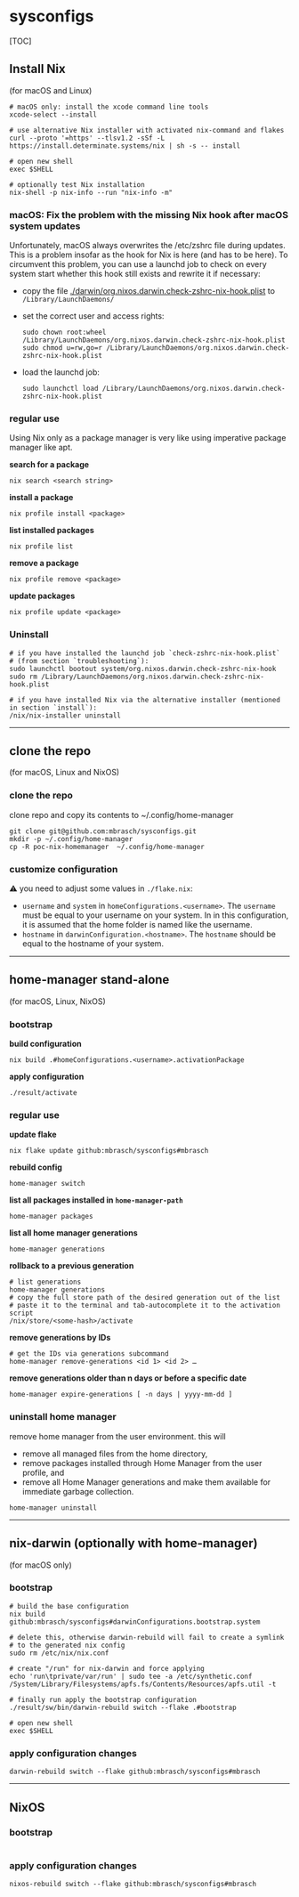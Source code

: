# sysconfigs

[TOC]

## Install Nix

(for macOS and Linux)

```shell
# macOS only: install the xcode command line tools
xcode-select --install

# use alternative Nix installer with activated nix-command and flakes
curl --proto '=https' --tlsv1.2 -sSf -L https://install.determinate.systems/nix | sh -s -- install

# open new shell
exec $SHELL

# optionally test Nix installation
nix-shell -p nix-info --run "nix-info -m"
```

### macOS: Fix the problem with the missing Nix hook after macOS system updates

Unfortunately, macOS always overwrites the /etc/zshrc file during updates. This is a problem insofar as the hook for Nix is here (and has to be here). To circumvent this problem, you can use a launchd job to check on every system start whether this hook still exists and rewrite it if necessary:

- copy the file [./darwin/org.nixos.darwin.check-zshrc-nix-hook.plist](./darwin/org.nixos.darwin.check-zshrc-nix-hook.plist) to `/Library/LaunchDaemons/`
- set the correct user and access rights:
  ```shell
  sudo chown root:wheel /Library/LaunchDaemons/org.nixos.darwin.check-zshrc-nix-hook.plist
  sudo chmod u=rw,go=r /Library/LaunchDaemons/org.nixos.darwin.check-zshrc-nix-hook.plist
  ```

- load the launchd job:
  ```shell
  sudo launchctl load /Library/LaunchDaemons/org.nixos.darwin.check-zshrc-nix-hook.plist
  ```

### regular use

Using Nix only as a package manager is very like using imperative package manager like apt.

**search for a package**

```shell
nix search <search string>
```

**install a package**

```shell
nix profile install <package>
```

**list installed packages**

```shell
nix profile list
```

**remove a package**

```shell
nix profile remove <package>
```

**update packages**

```shell
nix profile update <package>
```

### Uninstall

```shell
# if you have installed the launchd job `check-zshrc-nix-hook.plist`
# (from section `troubleshooting`):
sudo launchctl bootout system/org.nixos.darwin.check-zshrc-nix-hook
sudo rm /Library/LaunchDaemons/org.nixos.darwin.check-zshrc-nix-hook.plist

# if you have installed Nix via the alternative installer (mentioned in section `install`):
/nix/nix-installer uninstall
```



---

## clone the repo

(for macOS, Linux and NixOS)

### clone the repo

clone repo and copy its contents to ~/.config/home-manager

```shell
git clone git@github.com:mbrasch/sysconfigs.git
mkdir -p ~/.config/home-manager
cp -R poc-nix-homemanager  ~/.config/home-manager
```

### customize configuration

 :warning: you need to adjust some values in `./flake.nix`:

- `username` and `system` in `homeConfigurations.<username>`. The `username` must be equal to your username on your system. In in this configuration, it is assumed that the home folder is named like the username.
- `hostname` in `darwinConfiguration.<hostname>`. The `hostname` should be equal to the hostname of your system.



---

## home-manager stand-alone

(for macOS, Linux, NixOS)

### bootstrap

**build configuration**

```shell
nix build .#homeConfigurations.<username>.activationPackage
```

**apply configuration**

```shell
./result/activate
```

### regular use

**update flake**

```shell
nix flake update github:mbrasch/sysconfigs#mbrasch
```

**rebuild config**

```shell
home-manager switch
```

**list all packages installed in `home-manager-path`**

```shell
home-manager packages
```

**list all home manager generations**

```shell
home-manager generations
```

**rollback to a previous generation**

```shell
# list generations
home-manager generations
# copy the full store path of the desired generation out of the list
# paste it to the terminal and tab-autocomplete it to the activation script
/nix/store/<some-hash>/activate
```

**remove generations by IDs**

```shell
# get the IDs via generations subcommand
home-manager remove-generations <id 1> <id 2> …
```

**remove generations older than n days or before a specific date**

```shell
home-manager expire-generations [ -n days | yyyy-mm-dd ]
```

### uninstall home manager

remove home manager from the user environment. this will

- remove all managed files from the home directory,         
- remove packages installed through Home Manager from the user profile, and         
- remove all Home Manager generations and make them available for immediate garbage collection.         

```shell
home-manager uninstall
```



---

## nix-darwin (optionally with home-manager)

(for macOS only)

### bootstrap

```shell
# build the base configuration
nix build github:mbrasch/sysconfigs#darwinConfigurations.bootstrap.system

# delete this, otherwise darwin-rebuild will fail to create a symlink
# to the generated nix config
sudo rm /etc/nix/nix.conf

# create "/run" for nix-darwin and force applying
echo 'run\tprivate/var/run' | sudo tee -a /etc/synthetic.conf
/System/Library/Filesystems/apfs.fs/Contents/Resources/apfs.util -t

# finally run apply the bootstrap configuration
./result/sw/bin/darwin-rebuild switch --flake .#bootstrap

# open new shell
exec $SHELL
```

### apply configuration changes

```shell
darwin-rebuild switch --flake github:mbrasch/sysconfigs#mbrasch
```



---

## NixOS

### bootstrap

```shell

```

### apply configuration changes

```shell
nixos-rebuild switch --flake github:mbrasch/sysconfigs#mbrasch
```

